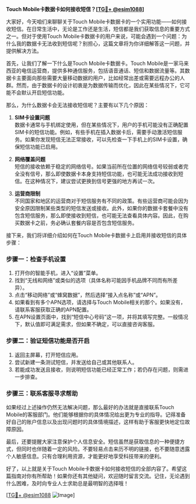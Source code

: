 **Touch Mobile卡数据卡如何接收短信？[[TG💪+ @esim1088](https://t.me/s/esim1088)]**

大家好，今天咱们来聊聊关于Touch Mobile卡数据卡的一个实用功能——如何接收短信。在日常生活中，无论是工作还是生活，短信都是我们获取信息的重要方式之一。但对于使用Touch Mobile卡数据卡的用户来说，可能会遇到一个问题：为什么我的数据卡无法收到短信呢？别担心，这篇文章将为你详细解答这一问题，并提供解决方法。

首先，让我们了解一下什么是Touch Mobile卡数据卡。Touch Mobile是一家马来西亚的电信运营商，提供多种通信服务，包括语音通话、短信和数据流量等。其数据卡主要面向那些需要大量移动数据的用户，比如经常出差或需要远程办公的人群。然而，由于数据卡的设计初衷是为数据传输而优化，因此在某些情况下，它可能不会默认开启短信功能。

那么，为什么数据卡会无法接收短信呢？主要有以下几个原因：

1. **SIM卡设置问题**  
   数据卡通常与手机绑定使用，但在某些情况下，用户的手机可能没有正确配置SIM卡的短信功能。例如，有些手机在插入数据卡后，需要手动激活短信服务。如果你发现短信无法正常接收，可以先检查一下手机上的SIM卡设置，确保短信功能已启用。

2. **网络覆盖问题**  
   短信的接收依赖于稳定的网络信号。如果当前所在位置的网络信号较弱或者完全没有信号，那么即使数据卡本身支持短信功能，也可能无法成功接收到短信。在这种情况下，建议尝试更换到信号更强的地方再试一次。

3. **运营商限制**  
   不同国家和地区的运营商对于短信服务有不同的政策。有些运营商可能会因为安全原因限制某些类型的短信发送或接收。此外，如果你的数据卡套餐中没有包含短信服务，那么即使接收到短信，也可能无法查看具体内容。因此，在购买数据卡之前，务必确认套餐内容是否包含短信服务。

接下来，我们将详细介绍如何在Touch Mobile卡数据卡上启用并接收短信的具体步骤：

### 步骤一：检查手机设置
1. 打开你的智能手机，进入“设置”菜单。
2. 找到“无线和网络”或类似的选项（具体名称可能因手机品牌不同而有所差异）。
3. 点击“移动网络”或“蜂窝数据”，然后选择“接入点名称”或“APN”。
4. 如果看到有多个APN选项，请选择与Touch Mobile相关的那个。如果没有，请联系客服获取正确的APN配置。
5. 在APN设置页面中，找到“短信中心号码”这一项，并将其填写完整。一般情况下，默认值即可满足需求，但如果不确定，可以直接咨询客服。

### 步骤二：验证短信功能是否开启
1. 返回主屏幕，打开短信应用。
2. 尝试新建一条测试短信，并发送给自己或其他联系人。
3. 若能成功发送且接收，则说明短信功能已经正常工作；若仍存在问题，则需进一步排查。

### 步骤三：联系客服寻求帮助
如果经过上述操作仍然无法解决问题，那么最好的办法就是直接联系Touch Mobile的客服部门。他们能够根据你的具体情况给出更为专业的指导。记得准备好自己的账户信息以及出现问题时的具体情境描述，这样有助于客服更快地定位故障原因。

最后，还要提醒大家注意保护个人信息安全。短信虽然是获取信息的一种便捷方式，但同时也伴随着一定的风险。不要轻易点击来历不明的链接，也不要随意透露个人敏感信息。只有合理利用资源，才能更好地享受科技带来的便利。

好了，以上就是关于Touch Mobile卡数据卡如何接收短信的全部内容了。希望这篇指南对你有所帮助！如果你还有其他疑问，欢迎随时留言交流。记住，无论遇到什么困难，及时向专业人士求助总是最明智的选择哦！

[[TG💪+ @esim1088](https://t.me/s/esim1088) ![Image](https://i.postimg.cc/4NQfJmqS/Snipaste-2025-05-13-00-14-12.png)]